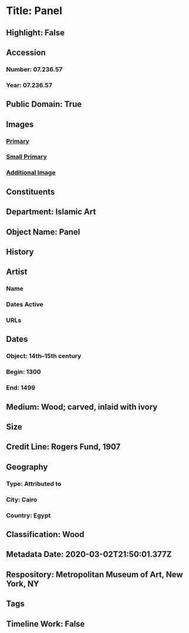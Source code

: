 # Title: Panel
## Highlight: False
## Accession
### Number: 07.236.57
### Year: 07.236.57
## Public Domain: True
## Images
### [Primary](https://images.metmuseum.org/CRDImages/is/original/sf07-236-57a.jpg)
### [Small Primary](https://images.metmuseum.org/CRDImages/is/web-large/sf07-236-57a.jpg)
### [Additional Image](https://images.metmuseum.org/CRDImages/is/original/3977.jpg)
## Constituents
## Department: Islamic Art
## Object Name: Panel
## History
## Artist
### Name
### Dates Active
### URLs
## Dates
### Object: 14th–15th century
### Begin: 1300
### End: 1499
## Medium: Wood; carved, inlaid with ivory
## Size
## Credit Line: Rogers Fund, 1907
## Geography
### Type: Attributed to
### City: Cairo
### Country: Egypt
## Classification: Wood
## Metadata Date: 2020-03-02T21:50:01.377Z
## Respository: Metropolitan Museum of Art, New York, NY
## Tags
## Timeline Work: False